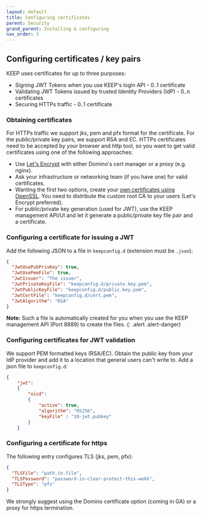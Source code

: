 ```yaml
---
layout: default
title: Configuring certificates
parent: Security
grand_parent: Installing & configuring
nav_order: 3
---
```


## Configuring certificates / key pairs

KEEP uses certificates for up to three purposes:

- Signing JWT Tokens when you use KEEP's login API - 0..1 certificate
- Validating JWT Tokens issued by trusted Identity Providers (IdP) - 0..n certificates
- Securing HTTPs traffic - 0..1 certificate

### Obtaining certificates

For HTTPs traffic we support jks, pem and pfx format for the certificate. For the public/private key pairs, we support RSA and EC. HTTPs certificates need to be accepted by your browser and http tool, so you want to get valid certificates using one of the following approaches:

- Use [Let's Encrypt](https://letsencrypt.org/) with either Domino's cert manager or a proxy (e.g. nginx).
- Ask your infrastructure or networking team (if you have one) for valid certificates.
- Wanting the first two options, create your [own certificates using OpenSSL](https://gist.github.com/fntlnz/cf14feb5a46b2eda428e000157447309). You need to distribute the custom root CA to your users (Let's Encrypt preferred).
- For public/private key generation (used for JWT), use the KEEP management API/UI and let it generate a public/private key file pair and a certificate.

### Configuring a certificate for issuing a JWT

Add the following JSON to a file in `keepconfig.d` (extension must be `.json`):

```json
{
  "JwtUsePubPrivKey": true,
  "JwtUsePemFile": true,
  "JwtIssuer": "The issuer",
  "JwtPrivateKeyFile": "keepconfig.d/private.key.pem",
  "JwtPublicKeyFile": "keepconfig.d/public.key.pem",
  "JwtCertFile": "keepconfig.d/cert.pem",
  "JwtAlgorithm": "RSA"
}
```

**Note:** Such a file is automatically created for you when you use the KEEP management API (Port 8889) to create the files.
{: .alert .alert-danger}

### Configuring certificates for JWT validation

We support PEM formatted keys (RSA/EC). Obtain the public key from your IdP provider and add it to a location that general users can't write to. Add a json file to `keepconfig.d`:

```json
{
    "jwt":
    {
        "oicd":
        {
            "active": true,
            "algorithm": "RS256",
            "keyFile" : "10-jwt.pubkey"
        }
    }

```

### Configuring a certificate for https

The following entry configures TLS (jks, pem, pfx):

```json
{
  "TLSFile": "path.to.file",
  "TLSPassword": "password-in-clear-protect-this-wekk",
  "TLSType": "pfx"
}
```

We strongly suggest using the Domino certificate option (coming in GA) or a proxy for https termination.

